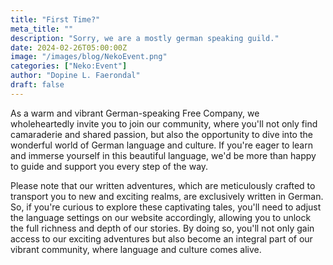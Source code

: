 ```yaml
---
title: "First Time?"
meta_title: ""
description: "Sorry, we are a mostly german speaking guild."
date: 2024-02-26T05:00:00Z
image: "/images/blog/NekoEvent.png"
categories: ["Neko:Event"]
author: "Dopine L. Faerondal"
draft: false
---
```


As a warm and vibrant German-speaking Free Company, we wholeheartedly invite you to join our community, where you'll not only find camaraderie and shared passion, but also the opportunity to dive into the wonderful world of German language and culture. If you're eager to learn and immerse yourself in this beautiful language, we'd be more than happy to guide and support you every step of the way. 

Please note that our written adventures, which are meticulously crafted to transport you to new and exciting realms, are exclusively written in German. So, if you're curious to explore these captivating tales, you'll need to adjust the language settings on our website accordingly, allowing you to unlock the full richness and depth of our stories. By doing so, you'll not only gain access to our exciting adventures but also become an integral part of our vibrant community, where language and culture comes alive.